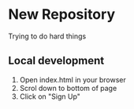 # New Repository

Trying to do hard things


## Local development

1. Open index.html in your browser
2. Scrol down to bottom of page
3. Click on "Sign Up"